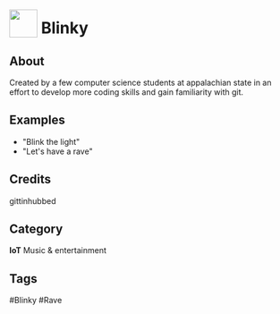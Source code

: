 # <img src="https://raw.githack.com/FortAwesome/Font-Awesome/master/svgs/solid/robot.svg" card_color="#40DBB0" width="50" height="50" style="vertical-align:bottom"/> Blinky


## About
Created by a few computer science students at appalachian state in an effort to develop more coding skills and gain familiarity with git.

## Examples
* "Blink the light"
* "Let's have a rave"

## Credits
gittinhubbed

## Category
**IoT**
Music & entertainment

## Tags
#Blinky
#Rave

